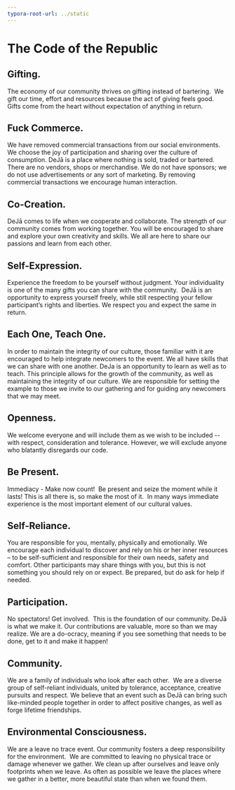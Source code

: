 ```yaml
---
typora-root-url: ../static
---
```


# The Code of the Republic

## Gifting.

The economy of our community thrives on gifting instead of bartering.  We gift our time, effort and resources because the act of giving feels good. Gifts come from the heart without expectation of anything in return.

## Fuck Commerce.

We have removed commercial transactions from our social environments. We choose the joy of participation and sharing over the culture of consumption. DeJā is a place where nothing is sold, traded or bartered. There are no vendors, shops or merchandise. We do not have sponsors; we do not use advertisements or any sort of marketing. By removing commercial transactions we encourage human interaction.

## Co-Creation.

DeJā comes to life when we cooperate and collaborate. The strength of our community comes from working together. You will be encouraged to share and explore your own creativity and skills. We all are here to share our passions and learn from each other.

## Self-Expression.

Experience the freedom to be yourself without judgment. Your individuality is one of the many gifts you can share with the community.  DeJā is an opportunity to express yourself freely, while still respecting your fellow participant’s rights and liberties. We respect you and expect the same in return.

## Each One, Teach One.

In order to maintain the integrity of our culture, those familiar with it are encouraged to help integrate newcomers to the event. We all have skills that we can share with one another. DeJa is an opportunity to learn as well as to teach. This principle allows for the growth of the community, as well as maintaining the integrity of our culture. We are responsible for setting the example to those we invite to our gathering and for guiding any newcomers that we may meet.

## Openness.

We welcome everyone and will include them as we wish to be included -- with respect, consideration and tolerance. However, we will exclude anyone who blatantly disregards our code.

## Be Present.

Immediacy - Make now count!  Be present and seize the moment while it lasts! This is all there is, so make the most of it.  In many ways immediate experience is the most important element of our cultural values.

## Self-Reliance.

You are responsible for you, mentally, physically and emotionally. We encourage each individual to discover and rely on his or her inner resources – to be self-sufficient and responsible for their own needs, safety and comfort. Other participants may share things with you, but this is not something you should rely on or expect. Be prepared, but do ask for help if needed.

## Participation.

No spectators! Get involved.  This is the foundation of our community. DeJā is what we make it. Our contributions are valuable, more so than we may realize. We are a do-ocracy, meaning if you see something that needs to be done, get to it and make it happen!

## Community.

We are a family of individuals who look after each other.  We are a diverse group of self-reliant individuals, united by tolerance, acceptance, creative pursuits and respect. We believe that an event such as DeJā can bring such like-minded people together in order to affect positive changes, as well as forge lifetime friendships.

## Environmental Consciousness.

We are a leave no trace event. Our community fosters a deep responsibility for the environment.  We are committed to leaving no physical trace or damage whenever we gather. We clean up after ourselves and leave only footprints when we leave. As often as possible we leave the places where we gather in a better, more beautiful state than when we found them.

